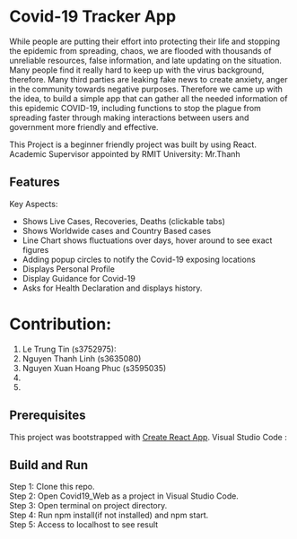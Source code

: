 # Covid-19 Tracker App

While people are putting their effort into protecting their life and stopping the epidemic from spreading, chaos, we are flooded with thousands of unreliable resources, false information, and late updating on the situation. Many people find it really hard to keep up with the virus background, therefore. Many third parties are leaking fake news to create anxiety, anger in the community towards negative purposes. Therefore we came up with the idea, to build a simple app that can gather all the needed information of this epidemic COVID-19, including functions to stop the plague from spreading faster through making interactions between users and government more friendly and effective.

This Project is a beginner friendly project was built by using React. 
Academic Supervisor appointed by RMIT University: Mr.Thanh

## Features
Key Aspects:

- Shows Live Cases, Recoveries, Deaths (clickable tabs)
- Shows Worldwide cases and Country Based cases
- Line Chart shows fluctuations over days, hover around to see exact figures
- Adding popup circles to notify the Covid-19 exposing locations
- Displays Personal Profile
- Display Guidance for Covid-19
- Asks for Health Declaration and displays history.


# Contribution:
1. Le Trung Tin (s3752975):
2. Nguyen Thanh Linh (s3635080)
3. Nguyen Xuan Hoang Phuc (s3595035)
4.
5.

## Prerequisites

This project was bootstrapped with [Create React App](https://github.com/facebook/create-react-app).
Visual Studio Code : 

## Build and Run

Step 1: Clone this repo.  
Step 2: Open Covid19_Web as a project in Visual Studio Code.  
Step 3: Open terminal on project directory.  
Step 4: Run npm install(if not installed) and npm start.  
Step 5: Access to localhost to see result
